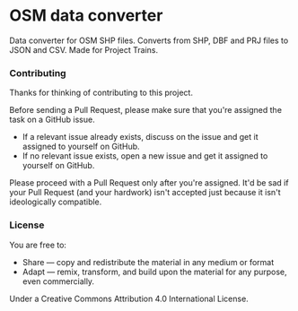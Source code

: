 # OSM data converter
Data converter for OSM SHP files. Converts from SHP, DBF and PRJ files to JSON and CSV. Made for Project Trains.

### Contributing
Thanks for thinking of contributing to this project.

Before sending a Pull Request, please make sure that you're assigned the task on a GitHub issue.

* If a relevant issue already exists, discuss on the issue and get it assigned to yourself on GitHub.
* If no relevant issue exists, open a new issue and get it assigned to yourself on GitHub.

Please proceed with a Pull Request only after you're assigned. It'd be sad if your Pull Request (and your hardwork) isn't accepted just because it isn't ideologically compatible.

### License
You are free to:
* Share — copy and redistribute the material in any medium or format
* Adapt — remix, transform, and build upon the material
  for any purpose, even commercially.
  
Under a Creative Commons Attribution 4.0 International License.